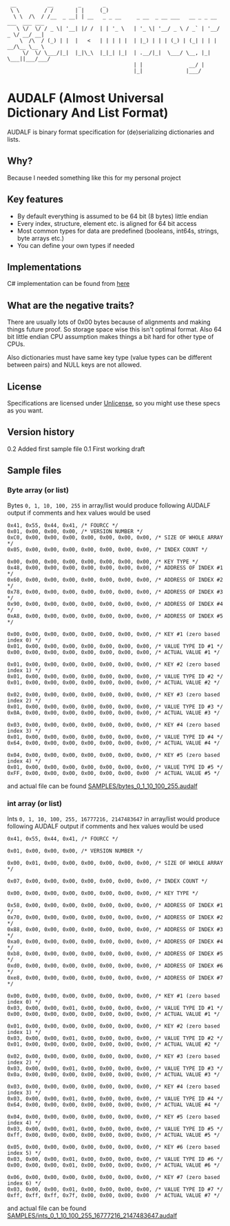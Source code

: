```
 __          __        _       _                                                  
 \ \        / /       | |     (_)                                                 
  \ \  /\  / /__  _ __| | __   _ _ __     _ __  _ __ ___   __ _ _ __ ___  ___ ___ 
   \ \/  \/ / _ \| '__| |/ /  | | '_ \   | '_ \| '__/ _ \ / _` | '__/ _ \/ __/ __|
    \  /\  / (_) | |  |   <   | | | | |  | |_) | | | (_) | (_| | | |  __/\__ \__ \
     \/  \/ \___/|_|  |_|\_\  |_|_| |_|  | .__/|_|  \___/ \__, |_|  \___||___/___/
                                         | |               __/ |                  
                                         |_|              |___/                   
```

# AUDALF (Almost Universal Dictionary And List Format)

AUDALF is binary format specification for (de)serializing dictionaries and lists.

## Why?

Because I needed something like this for my personal project

## Key features

* By default everything is assumed to be 64 bit (8 bytes) little endian
* Every index, structure, element etc. is aligned for 64 bit access
* Most common types for data are predefined (booleans, int64s, strings, byte arrays etc.)
* You can define your own types if needed 

## Implementations 

C# implementation can be found from [here](https://github.com/mcraiha/CSharp-AUDALF)

## What are the negative traits?

There are usually lots of 0x00 bytes because of alignments and making things future proof. So storage space wise this isn't optimal format. Also 64 bit little endian CPU assumption makes things a bit hard for other type of CPUs.

Also dictionaries must have same key type (value types can be different between pairs) and NULL keys are not allowed.

## License

Specifications are licensed under [Unlicense](LICENSE), so you might use these specs as you want.

## Version history

0.2 Added first sample file
0.1 First working draft

## Sample files

### Byte array (or list)

Bytes `0, 1, 10, 100, 255` in array/list would produce following AUDALF output if comments and hex values would be used

```
0x41, 0x55, 0x44, 0x41, /* FOURCC */ 
0x01, 0x00, 0x00, 0x00, /* VERSION NUMBER */ 
0xC0, 0x00, 0x00, 0x00, 0x00, 0x00, 0x00, 0x00, /* SIZE OF WHOLE ARRAY */ 
0x05, 0x00, 0x00, 0x00, 0x00, 0x00, 0x00, 0x00, /* INDEX COUNT */ 

0x00, 0x00, 0x00, 0x00, 0x00, 0x00, 0x00, 0x00, /* KEY TYPE */ 
0x48, 0x00, 0x00, 0x00, 0x00, 0x00, 0x00, 0x00, /* ADDRESS OF INDEX #1 */ 
0x60, 0x00, 0x00, 0x00, 0x00, 0x00, 0x00, 0x00, /* ADDRESS OF INDEX #2 */ 
0x78, 0x00, 0x00, 0x00, 0x00, 0x00, 0x00, 0x00, /* ADDRESS OF INDEX #3 */ 
0x90, 0x00, 0x00, 0x00, 0x00, 0x00, 0x00, 0x00, /* ADDRESS OF INDEX #4 */ 
0xA8, 0x00, 0x00, 0x00, 0x00, 0x00, 0x00, 0x00, /* ADDRESS OF INDEX #5 */ 

0x00, 0x00, 0x00, 0x00, 0x00, 0x00, 0x00, 0x00, /* KEY #1 (zero based index 0) */ 
0x01, 0x00, 0x00, 0x00, 0x00, 0x00, 0x00, 0x00, /* VALUE TYPE ID #1 */ 
0x00, 0x00, 0x00, 0x00, 0x00, 0x00, 0x00, 0x00, /* ACTUAL VALUE #1 */ 

0x01, 0x00, 0x00, 0x00, 0x00, 0x00, 0x00, 0x00, /* KEY #2 (zero based index 1) */ 
0x01, 0x00, 0x00, 0x00, 0x00, 0x00, 0x00, 0x00, /* VALUE TYPE ID #2 */ 
0x01, 0x00, 0x00, 0x00, 0x00, 0x00, 0x00, 0x00, /* ACTUAL VALUE #2 */ 

0x02, 0x00, 0x00, 0x00, 0x00, 0x00, 0x00, 0x00, /* KEY #3 (zero based index 2) */ 
0x01, 0x00, 0x00, 0x00, 0x00, 0x00, 0x00, 0x00, /* VALUE TYPE ID #3 */ 
0x0A, 0x00, 0x00, 0x00, 0x00, 0x00, 0x00, 0x00, /* ACTUAL VALUE #3 */ 

0x03, 0x00, 0x00, 0x00, 0x00, 0x00, 0x00, 0x00, /* KEY #4 (zero based index 3) */ 
0x01, 0x00, 0x00, 0x00, 0x00, 0x00, 0x00, 0x00, /* VALUE TYPE ID #4 */ 
0x64, 0x00, 0x00, 0x00, 0x00, 0x00, 0x00, 0x00, /* ACTUAL VALUE #4 */ 

0x04, 0x00, 0x00, 0x00, 0x00, 0x00, 0x00, 0x00, /* KEY #5 (zero based index 4) */
0x01, 0x00, 0x00, 0x00, 0x00, 0x00, 0x00, 0x00, /* VALUE TYPE ID #5 */ 
0xFF, 0x00, 0x00, 0x00, 0x00, 0x00, 0x00, 0x00  /* ACTUAL VALUE #5 */ 
```
and actual file can be found [SAMPLES/bytes_0_1_10_100_255.audalf](SAMPLES/bytes_0_1_10_100_255.audalf)

### int array (or list)

Ints `0, 1, 10, 100, 255, 16777216, 2147483647` in array/list would produce following AUDALF output if comments and hex values would be used

```
0x41, 0x55, 0x44, 0x41, /* FOURCC */ 
    
0x01, 0x00, 0x00, 0x00, /* VERSION NUMBER */
    
0x00, 0x01, 0x00, 0x00, 0x00, 0x00, 0x00, 0x00, /* SIZE OF WHOLE ARRAY */

0x07, 0x00, 0x00, 0x00, 0x00, 0x00, 0x00, 0x00, /* INDEX COUNT */

0x00, 0x00, 0x00, 0x00, 0x00, 0x00, 0x00, 0x00, /* KEY TYPE */

0x58, 0x00, 0x00, 0x00, 0x00, 0x00, 0x00, 0x00, /* ADDRESS OF INDEX #1 */ 
0x70, 0x00, 0x00, 0x00, 0x00, 0x00, 0x00, 0x00, /* ADDRESS OF INDEX #2 */ 
0x88, 0x00, 0x00, 0x00, 0x00, 0x00, 0x00, 0x00, /* ADDRESS OF INDEX #3 */ 
0xa0, 0x00, 0x00, 0x00, 0x00, 0x00, 0x00, 0x00, /* ADDRESS OF INDEX #4 */ 
0xb8, 0x00, 0x00, 0x00, 0x00, 0x00, 0x00, 0x00, /* ADDRESS OF INDEX #5 */ 
0xd0, 0x00, 0x00, 0x00, 0x00, 0x00, 0x00, 0x00, /* ADDRESS OF INDEX #6 */ 
0xe8, 0x00, 0x00, 0x00, 0x00, 0x00, 0x00, 0x00, /* ADDRESS OF INDEX #7 */ 

0x00, 0x00, 0x00, 0x00, 0x00, 0x00, 0x00, 0x00, /* KEY #1 (zero based index 0) */
0x03, 0x00, 0x00, 0x01, 0x00, 0x00, 0x00, 0x00, /* VALUE TYPE ID #1 */
0x00, 0x00, 0x00, 0x00, 0x00, 0x00, 0x00, 0x00, /* ACTUAL VALUE #1 */

0x01, 0x00, 0x00, 0x00, 0x00, 0x00, 0x00, 0x00, /* KEY #2 (zero based index 1) */
0x03, 0x00, 0x00, 0x01, 0x00, 0x00, 0x00, 0x00, /* VALUE TYPE ID #2 */
0x01, 0x00, 0x00, 0x00, 0x00, 0x00, 0x00, 0x00, /* ACTUAL VALUE #2 */

0x02, 0x00, 0x00, 0x00, 0x00, 0x00, 0x00, 0x00, /* KEY #3 (zero based index 2) */
0x03, 0x00, 0x00, 0x01, 0x00, 0x00, 0x00, 0x00, /* VALUE TYPE ID #3 */
0x0a, 0x00, 0x00, 0x00, 0x00, 0x00, 0x00, 0x00, /* ACTUAL VALUE #3 */

0x03, 0x00, 0x00, 0x00, 0x00, 0x00, 0x00, 0x00, /* KEY #4 (zero based index 3) */
0x03, 0x00, 0x00, 0x01, 0x00, 0x00, 0x00, 0x00, /* VALUE TYPE ID #4 */
0x64, 0x00, 0x00, 0x00, 0x00, 0x00, 0x00, 0x00, /* ACTUAL VALUE #4 */

0x04, 0x00, 0x00, 0x00, 0x00, 0x00, 0x00, 0x00, /* KEY #5 (zero based index 4) */
0x03, 0x00, 0x00, 0x01, 0x00, 0x00, 0x00, 0x00, /* VALUE TYPE ID #5 */
0xff, 0x00, 0x00, 0x00, 0x00, 0x00, 0x00, 0x00, /* ACTUAL VALUE #5 */

0x05, 0x00, 0x00, 0x00, 0x00, 0x00, 0x00, 0x00, /* KEY #6 (zero based index 5) */
0x03, 0x00, 0x00, 0x01, 0x00, 0x00, 0x00, 0x00, /* VALUE TYPE ID #6 */
0x00, 0x00, 0x00, 0x01, 0x00, 0x00, 0x00, 0x00, /* ACTUAL VALUE #6 */

0x06, 0x00, 0x00, 0x00, 0x00, 0x00, 0x00, 0x00, /* KEY #7 (zero based index 6) */
0x03, 0x00, 0x00, 0x01, 0x00, 0x00, 0x00, 0x00, /* VALUE TYPE ID #7 */
0xff, 0xff, 0xff, 0x7f, 0x00, 0x00, 0x00, 0x00  /* ACTUAL VALUE #7 */
```
and actual file can be found [SAMPLES/ints_0_1_10_100_255_16777216_2147483647.audalf](SAMPLES/ints_0_1_10_100_255_16777216_2147483647.audalf)